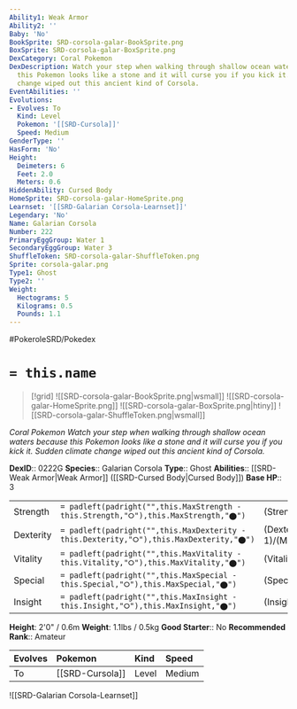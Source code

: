 ```yaml
---
Ability1: Weak Armor
Ability2: ''
Baby: 'No'
BookSprite: SRD-corsola-galar-BookSprite.png
BoxSprite: SRD-corsola-galar-BoxSprite.png
DexCategory: Coral Pokemon
DexDescription: Watch your step when walking through shallow ocean waters  because
  this Pokemon looks like a stone and it will curse you if you kick it. Sudden climate
  change wiped out this ancient kind of Corsola.
EventAbilities: ''
Evolutions:
- Evolves: To
  Kind: Level
  Pokemon: '[[SRD-Cursola]]'
  Speed: Medium
GenderType: ''
HasForm: 'No'
Height:
  Deimeters: 6
  Feet: 2.0
  Meters: 0.6
HiddenAbility: Cursed Body
HomeSprite: SRD-corsola-galar-HomeSprite.png
Learnset: '[[SRD-Galarian Corsola-Learnset]]'
Legendary: 'No'
Name: Galarian Corsola
Number: 222
PrimaryEggGroup: Water 1
SecondaryEggGroup: Water 3
ShuffleToken: SRD-corsola-galar-ShuffleToken.png
Sprite: corsola-galar.png
Type1: Ghost
Type2: ''
Weight:
  Hectograms: 5
  Kilograms: 0.5
  Pounds: 1.1
---
```


#PokeroleSRD/Pokedex

# `= this.name`

> [!grid]
> ![[SRD-corsola-galar-BookSprite.png|wsmall]]
> ![[SRD-corsola-galar-HomeSprite.png]]
> ![[SRD-corsola-galar-BoxSprite.png|htiny]]
> ![[SRD-corsola-galar-ShuffleToken.png|wsmall]]


*Coral Pokemon*
*Watch your step when walking through shallow ocean waters  because this Pokemon looks like a stone and it will curse you if you kick it. Sudden climate change wiped out this ancient kind of Corsola.*

**DexID**:: 0222G
**Species**:: Galarian Corsola
**Type**:: Ghost
**Abilities**:: [[SRD-Weak Armor|Weak Armor]] ([[SRD-Cursed Body|Cursed Body]])
**Base HP**:: 3

|           |                                                                                        |                                          |
| --------- | -------------------------------------------------------------------------------------- | ---------------------------------------- |
| Strength  | `= padleft(padright("",this.MaxStrength - this.Strength,"⭘"),this.MaxStrength,"⬤")`    | (Strength::2)/(MaxStrength::4)   |
| Dexterity | `= padleft(padright("",this.MaxDexterity - this.Dexterity,"⭘"),this.MaxDexterity,"⬤")` | (Dexterity:: 1)/(MaxDexterity::3) |
| Vitality  | `= padleft(padright("",this.MaxVitality - this.Vitality,"⭘"),this.MaxVitality,"⬤")`    | (Vitality::3)/(MaxVitality::6)   |
| Special   | `= padleft(padright("",this.MaxSpecial - this.Special,"⭘"),this.MaxSpecial,"⬤")`       | (Special::2)/(MaxSpecial::4)     |
| Insight   | `= padleft(padright("",this.MaxInsight - this.Insight,"⭘"),this.MaxInsight,"⬤")`       | (Insight::3)/(MaxInsight::6)     |

**Height**: 2'0" / 0.6m
**Weight**: 1.1lbs / 0.5kg
**Good Starter**:: No
**Recommended Rank**:: Amateur

| Evolves   | Pokemon         | Kind   | Speed   |
|:----------|:----------------|:-------|:--------|
| To        | [[SRD-Cursola]] | Level  | Medium  |

![[SRD-Galarian Corsola-Learnset]]